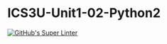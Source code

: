 # ICS3U-Unit1-02-Python2

[![GitHub's Super Linter](https://github.com/Dahrio-Francois/<REPOSITORY>/workflows/GitHub's%20Super%20Linter/badge.svg)](https://github.com/Dahrio-Francois/ICS3U-Unit1-02-Python2/actions)
